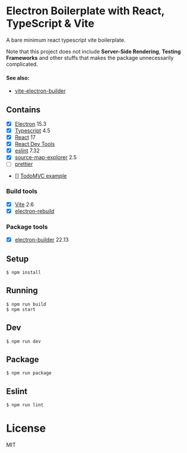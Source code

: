 # Electron Boilerplate with React, TypeScript & Vite

A bare minimum react typescript vite boilerplate.

Note that this project does not include **Server-Side Rendering**,  **Testing Frameworks** and other stuffs that makes the package unnecessarily complicated.

#### See also:
- [vite-electron-builder](https://github.com/cawa-93/vite-electron-builder)
  
## Contains

- [x] [Electron](https://electronjs.org/) 15.3
- [x] [Typescript](https://www.typescriptlang.org/) 4.5
- [x] [React](https://facebook.github.io/react/) 17
- [x] [React Dev Tools](https://github.com/facebook/react)
- [x] [eslint](https://eslint.org/) 7.32
- [x] [source-map-explorer](https://github.com/danvk/source-map-explorer) 2.5
- [ ] [prettier](https://prettier.io/)
- [] [TodoMVC example](http://todomvc.com)

### Build tools

- [x] [Vite](https://vitejs.dev/) 2.6
- [x] [electron-rebuild]()

### Package tools

- [x] [electron-builder](https://www.electron.build/) 22.13

## Setup

```
$ npm install
```

## Running

```
$ npm run build
$ npm start
```

## Dev

```
$ npm run dev
```

## Package

```
$ npm run package
```

## Eslint

```
$ npm run lint
```

# License

MIT
